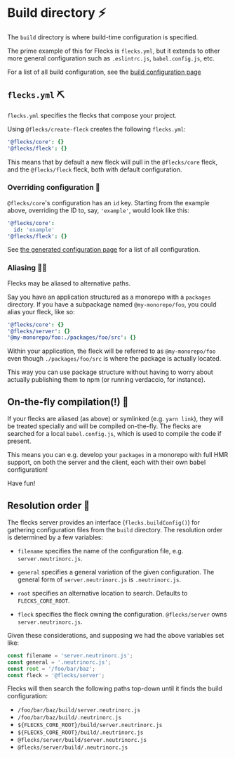# Build directory ⚡️

The `build` directory is where build-time configuration is specified.

The prime example of this for Flecks is `flecks.yml`, but it extends to other more general
configuration such as `.eslintrc.js`, `babel.config.js`, etc.

For a list of all build configuration, see the
[build configuration page](https://github.com/cha0s/flecks/blob/gh-pages/build-configs.md)

## `flecks.yml` ⛏️

`flecks.yml` specifies the flecks that compose your project.

Using `@flecks/create-fleck` creates the following `flecks.yml`:

```yml
'@flecks/core': {}
'@flecks/fleck': {}
```

This means that by default a new fleck will pull in the `@flecks/core` fleck, and the
`@flecks/fleck` fleck, both with default configuration.

### Overriding configuration 💪

`@flecks/core`'s configuration has an `id` key. Starting from the example above, overriding the
ID to, say, `'example'`, would look like this:

```yml
'@flecks/core':
  id: 'example'
'@flecks/fleck': {}
```

See [the generated configuration page](https://github.com/cha0s/flecks/blob/gh-pages/config.md)
for a list of all configuration.

### Aliasing 🕵️‍♂️

Flecks may be aliased to alternative paths.

Say you have an application structured as a monorepo with a `packages` directory. If you have a
subpackage named `@my-monorepo/foo`, you could alias your fleck, like so:

```yml
'@flecks/core': {}
'@flecks/server': {}
'@my-monorepo/foo:./packages/foo/src': {}
```

Within your application, the fleck will be referred to as `@my-monorepo/foo` even though
`./packages/foo/src` is where the package is actually located.

This way you can use package structure without having to worry about actually publishing them to
npm (or running verdaccio, for instance).

## On-the-fly compilation(!) 🤯

If your flecks are aliased (as above) or symlinked (e.g. `yarn link`), they will be treated
specially and will be compiled on-the-fly. The flecks are searched for a local `babel.config.js`,
which is used to compile the code if present.

This means you can e.g. develop your `packages` in a monorepo with full HMR support, on both the
server and the client, each with their own babel configuration!

Have fun!

## Resolution order 🤔

The flecks server provides an interface (`flecks.buildConfig()`) for gathering configuration files
from the `build` directory. The resolution order is determined by a few variables:

- `filename` specifies the name of the configuration file, e.g. `server.neutrinorc.js`.

- `general` specifies a general variation of the given configuration. The general form of `server.neutrinorc.js` is `.neutrinorc.js`.

- `root` specifies an alternative location to search. Defaults to `FLECKS_CORE_ROOT`.

- `fleck` specifies the fleck owning the configuration. `@flecks/server` owns `server.neutrinorc.js`.

Given these considerations, and supposing we had the above variables set like:

```javascript
const filename = 'server.neutrinorc.js';
const general = '.neutrinorc.js';
const root = '/foo/bar/baz';
const fleck = '@flecks/server';
```

Flecks will then search the following paths top-down until it finds the build configuration:

- `/foo/bar/baz/build/server.neutrinorc.js`
- `/foo/bar/baz/build/.neutrinorc.js`
- `${FLECKS_CORE_ROOT}/build/server.neutrinorc.js`
- `${FLECKS_CORE_ROOT}/build/.neutrinorc.js`
- `@flecks/server/build/server.neutrinorc.js`
- `@flecks/server/build/.neutrinorc.js`
